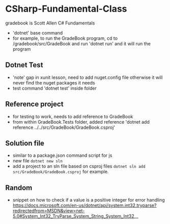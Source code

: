 # CSharp-Fundamental-Class

gradebook is Scott Allen C# Fundamentals

- 'dotnet' base command
- for example, to run the GradeBook program, cd to /gradebook/src/GradeBook and run 'dotnet run' and it will run the program

## Dotnet Test

- 'note' gap in xunit lesson, need to add nuget.config file otherwise it will never find the nuget packages it needs
- test command 'dotnet test' inside folder

## Reference project

- for testing to work, needs to add reference to GradeBook
- from within GradeBook.Tests folder, added reference 'dotnet add reference ../../src/GradeBook/GradeBook.csproj'

## Solution file

- similar to a package.json command script for js
- new file `dotnet new sln`
- add a project to an sln file based on csproj files `dotnet sln add src/GradeBook/GradeBook.csproj` for example.

## Random

- snippet on how to check if a value is a positive integer for error handling
  https://docs.microsoft.com/en-us/dotnet/api/system.int32.tryparse?redirectedfrom=MSDN&view=net-5.0#System_Int32_TryParse_System_String_System_Int32__
